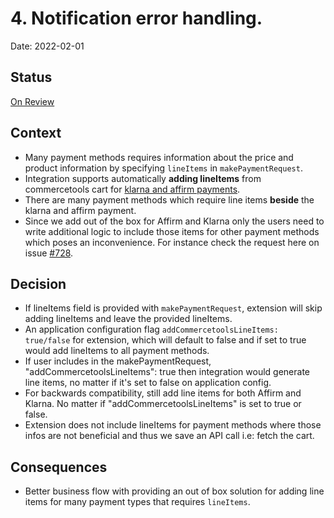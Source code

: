# 4. Notification error handling.

Date: 2022-02-01

## Status

[On Review]()

## Context

- Many payment methods requires information about the price and product information by specifying `lineItems` in `makePaymentRequest`.
- Integration supports automatically **adding lineItems** from commercetools cart for [klarna and affirm payments](https://github.com/commercetools/commercetools-adyen-integration/blob/v9.6.0/extension/docs/WebComponentsIntegrationGuide.md#klarna-payment-and-affirm-payment).
- There are many payment methods which require line items **beside** the klarna and affirm payment.
- Since we add out of the box for Affirm and Klarna only the users need to write additional logic to include those items for other payment methods which poses an inconvenience. For instance check the request here on issue [#728](https://github.com/commercetools/commercetools-adyen-integration/issues/728).

## Decision
- If lineItems field is provided with `makePaymentRequest`, extension will skip adding lineItems and leave the provided lineItems.
- An application configuration flag `addCommercetoolsLineItems: true/false` for extension, which will default to false and if set to true would add lineItems to all payment methods.
- If user includes in the makePaymentRequest,  "addCommercetoolsLineItems": true then integration would generate line items, no matter if it's set to false on application config.
- For backwards compatibility, still add line items for both Affirm and Klarna. No matter if "addCommercetoolsLineItems" is set to true or false.
- Extension does not include lineItems for payment methods where those infos are not beneficial and thus we save an API call i.e: fetch the cart.

## Consequences

- Better business flow with providing an out of box solution for adding line items for many payment types that requires `lineItems`.
